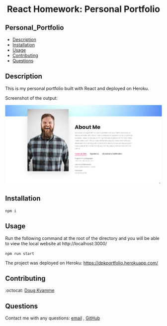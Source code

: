 <h1 align="center">React Homework: Personal Portfolio</h1>

## Personal_Portfolio

- [Description](#description)
- [Installation](#installation)
- [Usage](#usage)
- [Contributing](#contributing)
- [Questions](#questions)

## Description

This is my personal portfolio built with React and deployed on Heroku.

Screenshot of the output:

![Dir Screenshot](./src/img/portfolio.png)

## Installation

`npm i`

## Usage

Run the following command at the root of the directory and you will be able to view the local website at http://localhost:3000/

`npm run start`

The project was deployed on Heroku: https://dpkportfolio.herokuapp.com/

## Contributing

:octocat: [Doug Kvamme](https://github.com/kvadou)

## Questions

Contact me with any questions: [email](mailto:dougkvamme@gmail.com) , [GitHub](https://github.com/kvadou)<br />
